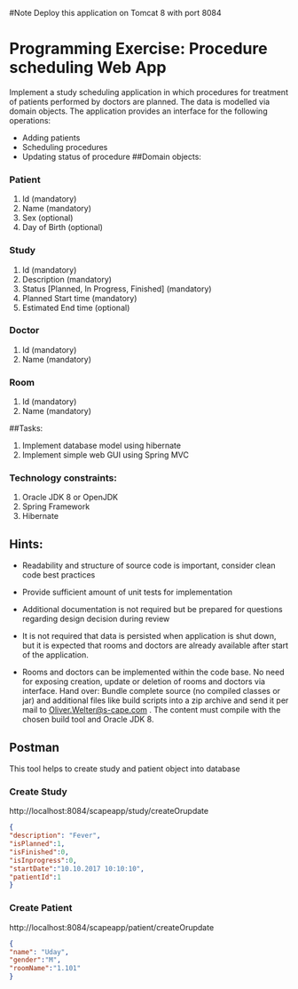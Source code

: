 #Note
Deploy this application on Tomcat 8 with port 8084


# Programming Exercise: Procedure scheduling Web App
Implement a study scheduling application in which procedures for treatment of patients performed
by doctors are planned. The data is modelled via domain objects.
The application provides an interface for the following operations:
- Adding patients
-  Scheduling procedures
-  Updating status of procedure
##Domain objects:
### Patient
1. Id (mandatory)
1. Name (mandatory)
1. Sex (optional)
1. Day of Birth (optional)
### Study
1. Id (mandatory)
1. Description (mandatory)
1. Status [Planned, In Progress, Finished] (mandatory)
1. Planned Start time (mandatory)
1. Estimated End time (optional)
### Doctor
1. Id (mandatory)
1. Name (mandatory)
### Room
1. Id (mandatory)
1. Name (mandatory)

##Tasks:
1. Implement database model using hibernate
2. Implement simple web GUI using Spring MVC
### Technology constraints:
1. Oracle JDK 8 or OpenJDK
1. Spring Framework
1. Hibernate
## Hints:
- Readability and structure of source code is important, consider clean code best practices
- Provide sufficient amount of unit tests for implementation
- Additional documentation is not required but be prepared for questions regarding design
decision during review

- It is not required that data is persisted when application is shut down, but it is expected that
rooms and doctors are already available after start of the application.
- Rooms and doctors can be implemented within the code base. No need for exposing
creation, update or deletion of rooms and doctors via interface.
Hand over:
Bundle complete source (no compiled classes or jar) and additional files like build scripts into a zip
archive and send it per mail to Oliver.Welter@s-cape.com . The content must compile with the
chosen build tool and Oracle JDK 8.

## Postman
This tool helps to create study and patient object into database

### Create Study
http://localhost:8084/scapeapp/study/createOrupdate
```json
{
"description": "Fever",
"isPlanned":1,
"isFinished":0,
"isInprogress":0,
"startDate":"10.10.2017 10:10:10",
"patientId":1
}
```
### Create Patient
http://localhost:8084/scapeapp/patient/createOrupdate
```json
{
"name": "Uday",
"gender":"M",
"roomName":"1.101"
}
```
